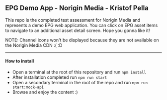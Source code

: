 ## EPG Demo App - Norigin Media - Kristof Pella
This repo is the completed test assessment for Norigin Media and represents a demo EPG web application. You can click on EPG asset items to navigate to an additional asset detail screen. Hope you gonna like it!

NOTE:
Channel icons won't be displayed because they are not available on the Norigin Media CDN :( :D

---

#### How to install

* Open a terminal at the root of this repository and run `npm install`
* After installation completed run `npm run start`
* Open a secondary terminal in the root of the repo and run `npm run start:mock-api`
* Browse and enjoy the content :)
